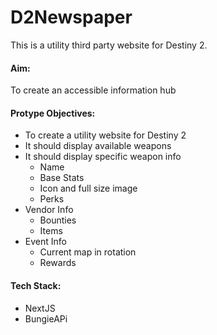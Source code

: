 # D2Newspaper

This is a utility third party website for Destiny 2.

#### Aim:
To create an accessible information hub

#### Protype Objectives:
- To create a utility website for Destiny 2
- It should display available weapons
- It should display specific weapon info
  - Name
  - Base Stats
  - Icon and full size image
  - Perks
- Vendor Info
  - Bounties
  - Items 
- Event Info
  - Current map in rotation
  - Rewards

#### Tech Stack:
- NextJS
- BungieAPi
